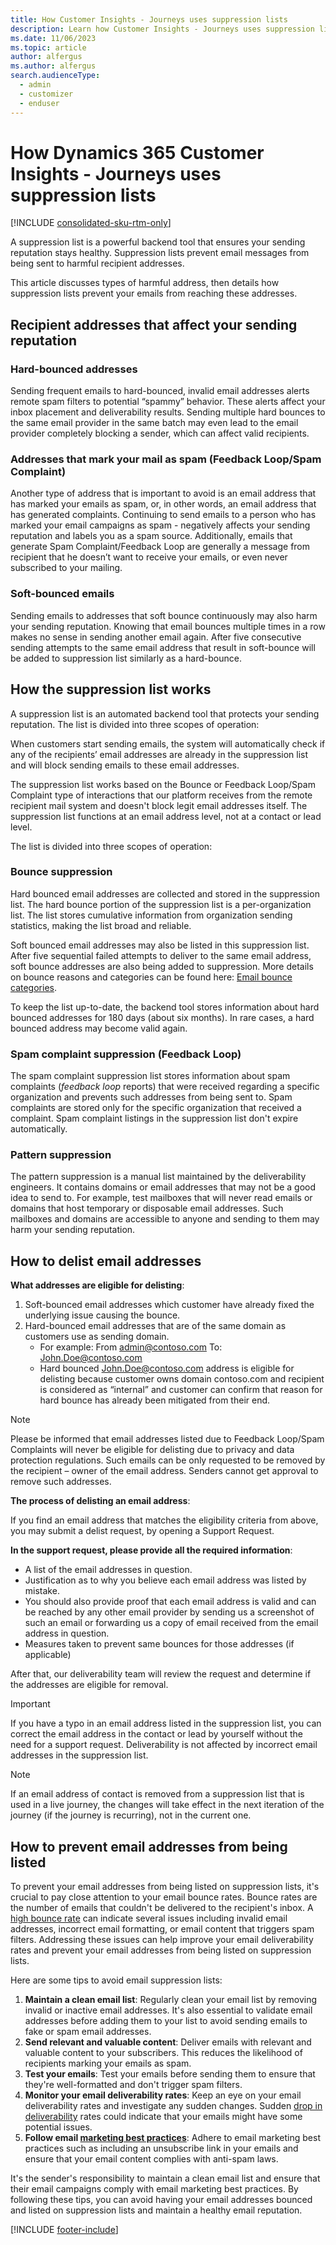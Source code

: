 ```yaml
---
title: How Customer Insights - Journeys uses suppression lists 
description: Learn how Customer Insights - Journeys uses suppression lists to protect email sending reputations.
ms.date: 11/06/2023
ms.topic: article
author: alfergus
ms.author: alfergus
search.audienceType: 
  - admin
  - customizer
  - enduser
---
```


# How Dynamics 365 Customer Insights - Journeys uses suppression lists

[!INCLUDE [consolidated-sku-rtm-only](./includes/consolidated-sku-rtm-only.md)]

A suppression list is a powerful backend tool that ensures your sending reputation stays healthy. Suppression lists prevent email messages from being sent to harmful recipient addresses.

This article discusses types of harmful address, then details how suppression lists prevent your emails from reaching these addresses.

## Recipient addresses that affect your sending reputation

### Hard-bounced addresses

Sending frequent emails to hard-bounced, invalid email addresses alerts remote spam filters to potential “spammy” behavior. These alerts affect your inbox placement and deliverability results. Sending multiple hard bounces to the same email provider in the same batch may even lead to the email provider completely blocking a sender, which can affect valid recipients.

### Addresses that mark your mail as spam (Feedback Loop/Spam Complaint)

Another type of address that is important to avoid is an email address that has marked your emails as spam, or, in other words, an email address that has generated complaints. Continuing to send emails to a person who has marked your email campaigns as spam - negatively affects your sending reputation and labels you as a spam source. Additionally, emails that generate Spam Complaint/Feedback Loop are generally a message from recipient that he doesn’t want to receive your emails, or even never subscribed to your mailing. 

### Soft-bounced emails 

Sending emails to addresses that soft bounce continuously may also harm your sending reputation. Knowing that email bounces multiple times in a row makes no sense in sending another email again. After five consecutive sending attempts to the same email address that result in soft-bounce will be added to suppression list similarly as a hard-bounce. 

## How the suppression list works

A suppression list is an automated backend tool that protects your sending reputation. The list is divided into three scopes of operation:

When customers start sending emails, the system will automatically check if any of the recipients’ email addresses are already in the suppression list and will block sending emails to these email addresses.

The suppression list works based on the Bounce or Feedback Loop/Spam Complaint type of interactions that our platform receives from the remote recipient mail system and doesn't block legit email addresses itself. The suppression list functions at an email address level, not at a contact or lead level.

The list is divided into three scopes of operation:

### Bounce suppression

Hard bounced email addresses are collected and stored in the suppression list. The hard bounce portion of the suppression list is a per-organization list. The list stores cumulative information from organization sending statistics, making the list broad and reliable.

Soft bounced email addresses may also be listed in this suppression list. After five sequential failed attempts to deliver to the same email address, soft bounce addresses are also being added to suppression. More details on bounce reasons and categories can be found here: [Email bounce categories](email-bounce-categories.md).

To keep the list up-to-date, the backend tool stores information about hard bounced addresses for 180 days (about six months). In rare cases, a hard bounced address may become valid again.

### Spam complaint suppression (Feedback Loop)

The spam complaint suppression list stores information about spam complaints (*feedback loop* reports) that were received regarding a specific organization and prevents such addresses from being sent to. Spam complaints are stored only for the specific organization that received a complaint. Spam complaint listings in the suppression list don't expire automatically.

### Pattern suppression

The pattern suppression is a manual list maintained by the deliverability engineers. It contains domains or email addresses that may not be a good idea to send to. For example, test mailboxes that will never read emails or domains that host temporary or disposable email addresses. Such mailboxes and domains are accessible to anyone and sending to them may harm your sending reputation.

## How to delist email addresses

**What addresses are eligible for delisting**:
1. Soft-bounced email addresses which customer have already fixed the underlying issue causing the bounce. 
1. Hard-bounced email addresses that are of the same domain as customers use as sending domain.
    - For example: From [admin@contoso.com](mailto:admin@contoso.com) To: [John.Doe@contoso.com](mailto:John.Doe@contoso.com)
    - Hard bounced [John.Doe@contoso.com](mailto:John.Doe@contoso.com) address is eligible for delisting because customer owns domain contoso.com and recipient is considered as “internal” and customer can confirm that reason for hard bounce has already been mitigated from their end. 

> [!NOTE]
> Please be informed that email addresses listed due to Feedback Loop/Spam Complaints will never be eligible for delisting due to privacy and data protection regulations. Such emails can be only requested to be removed by the recipient – owner of the email address. Senders cannot get approval to remove such addresses.

**The process of delisting an email address**:

If you find an email address that matches the eligibility criteria from above, you may submit a delist request, by opening a Support Request.

**In the support request, please provide all the required information**:
-	A list of the email addresses in question.
-	Justification as to why you believe each email address was listed by mistake. 
-	You should also provide proof that each email address is valid and can be reached by any other email provider by sending us a screenshot of such an email or forwarding us a copy of email received from the email address in question.
-	Measures taken to prevent same bounces for those addresses (if applicable)

After that, our deliverability team will review the request and determine if the addresses are eligible for removal. 

> [!IMPORTANT]
> If you have a typo in an email address listed in the suppression list, you can correct the email address in the contact or lead by yourself without the need for a support request. Deliverability is not affected by incorrect email addresses in the suppression list. 

> [!NOTE]
> If an email address of contact is removed from a suppression list that is used in a live journey, the changes will take effect in the next iteration of the journey (if the journey is recurring), not in the current one.

## How to prevent email addresses from being listed

To prevent your email addresses from being listed on suppression lists, it's crucial to pay close attention to your email bounce rates. Bounce rates are the number of emails that couldn't be delivered to the recipient's inbox. A [high bounce rate](fix-high-bounce-rate.md) can indicate several issues including invalid email addresses, incorrect email formatting, or email content that triggers spam filters. Addressing these issues can help improve your email deliverability rates and prevent your email addresses from being listed on suppression lists.

Here are some tips to avoid email suppression lists:

1. **Maintain a clean email list**: Regularly clean your email list by removing invalid or inactive email addresses. It's also essential to validate email addresses before adding them to your list to avoid sending emails to fake or spam email addresses.
1. **Send relevant and valuable content**: Deliver emails with relevant and valuable content to your subscribers. This reduces the likelihood of recipients marking your emails as spam.
1. **Test your emails**: Test your emails before sending them to ensure that they're well-formatted and don't trigger spam filters.
1. **Monitor your email deliverability rates**: Keep an eye on your email deliverability rates and investigate any sudden changes. Sudden [drop in deliverability](email-troubleshooting.md) rates could indicate that your emails might have some potential issues.
1. **Follow email [marketing best practices](get-ready-email-marketing.md)**: Adhere to email marketing best practices such as including an unsubscribe link in your emails and ensure that your email content complies with anti-spam laws.

It's the sender's responsibility to maintain a clean email list and ensure that their email campaigns comply with email marketing best practices. By following these tips, you can avoid having your email addresses bounced and listed on suppression lists and maintain a healthy email reputation.

[!INCLUDE [footer-include](./includes/footer-banner.md)]
